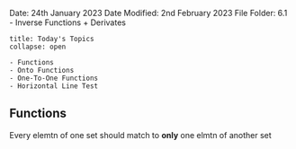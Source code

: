 Date: 24th January 2023
Date Modified: 2nd February 2023
File Folder: 6.1 - Inverse Functions + Derivates

```ad-abstract
title: Today's Topics
collapse: open

- Functions
- Onto Functions
- One-To-One Functions
- Horizontal Line Test

```

## Functions

Every elemtn of one set should match to **only** one elmtn of another set

```ad-example

```
